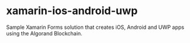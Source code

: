 # xamarin-ios-android-uwp
Sample Xamarin Forms solution that creates iOS, Android and UWP apps using the Algorand Blockchain.
